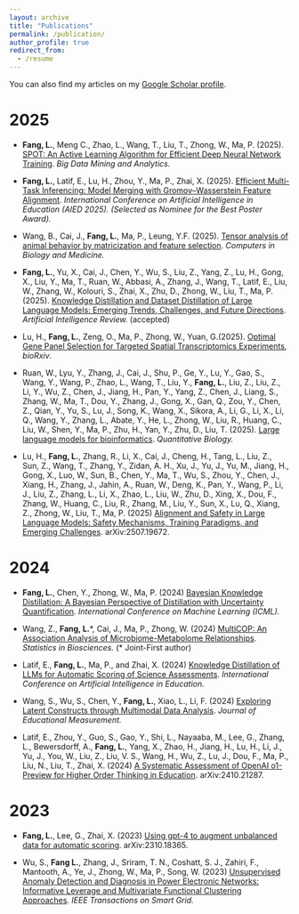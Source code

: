 ```yaml
---
layout: archive
title: "Publications"
permalink: /publication/
author_profile: true
redirect_from:
  - /resume
---
```


You can also find my articles on my [Google Scholar profile](https://scholar.google.com/citations?user=jriFo4wAAAAJ&hl=en).


2025
========

- **Fang, L.**, Meng C., Zhao, L., Wang, T., Liu, T., Zhong, W., Ma, P. (2025). [SPOT: An Active Learning Algorithm for Efficient Deep Neural Network Training](https://doi.org/10.26599/BDMA.2025.9020011). *Big Data Mining and Analytics.* 

- **Fang, L.**, Latif, E., Lu, H., Zhou, Y., Ma, P., Zhai, X. (2025). [Efficient Multi-Task Inferencing: Model Merging with Gromov–Wasserstein Feature Alignment](https://arxiv.org/pdf/2503.09774). *International Conference on Artificial Intelligence in Education (AIED 2025).* *(Selected as Nominee for the Best Poster Award).*

- Wang, B., Cai, J., **Fang, L.**, Ma, P., Leung, Y.F. (2025). [Tensor analysis of animal behavior by matricization and feature selection](https://doi.org/10.1016/j.compbiomed.2025.110959).
*Computers in Biology and Medicine.*

- **Fang, L.**, Yu, X., Cai, J., Chen, Y., Wu, S., Liu, Z., Yang, Z., Lu, H., Gong, X., Liu, Y., Ma, T., Ruan, W., Abbasi, A., Zhang, J., Wang, T., Latif, E., Liu, W., Zhang, W., Kolouri, S., Zhai, X., Zhu, D., Zhong, W., Liu, T., Ma, P. (2025). [Knowledge Distillation and Dataset Distillation of Large Language Models: Emerging Trends, Challenges, and Future Directions](https://arxiv.org/abs/2504.14772). *Artificial Intelligence Review.* (accepted)

- Lu, H., **Fang, L.**, Zeng, O., Ma, P., Zhong, W., Yuan, G.(2025). [Optimal Gene Panel Selection for Targeted Spatial Transcriptomics Experiments](https://www.biorxiv.org/content/10.1101/2025.10.08.681071v1), *bioRxiv*.

- Ruan, W., Lyu, Y., Zhang, J., Cai, J., Shu, P., Ge, Y., Lu, Y., Gao, S., Wang, Y., Wang, P., Zhao, L., Wang, T., Liu, Y., **Fang, L.**, Liu, Z., Liu, Z., Li, Y., Wu, Z., Chen, J., Jiang, H., Pan, Y., Yang, Z., Chen, J., Liang, S., Zhang, W., Ma, T., Dou, Y., Zhang, J., Gong, X., Gan, Q., Zou, Y., Chen, Z., Qian, Y., Yu, S., Lu, J., Song, K., Wang, X., Sikora, A., Li, G., Li, X., Li, Q., Wang, Y., Zhang, L., Abate, Y., He, L., Zhong, W., Liu, R., Huang, C., Liu, W., Shen, Y., Ma, P., Zhu, H., Yan, Y., Zhu, D., Liu, T. (2025). [Large language models for bioinformatics](https://arxiv.org/abs/2501.06271). *Quantitative Biology.*

- Lu, H., **Fang, L.**, Zhang, R., Li, X., Cai, J., Cheng, H., Tang, L., Liu, Z., Sun, Z., Wang, T., Zhang, Y., Zidan, A. H., Xu, J., Yu, J., Yu, M., Jiang, H., Gong, X., Luo, W., Sun, B., Chen, Y., Ma, T., Wu, S., Zhou, Y., Chen, J., Xiang, H., Zhang, J., Jahin, A., Ruan, W., Deng, K., Pan, Y., Wang, P., Li, J., Liu, Z., Zhang, L., Li, X., Zhao, L., Liu, W., Zhu, D., Xing, X., Dou, F., Zhang, W., Huang, C., Liu, R., Zhang, M., Liu, Y., Sun, X., Lu, Q., Xiang, Z., Zhong, W., Liu, T., Ma, P. (2025) [Alignment and Safety in Large Language Models: Safety Mechanisms, Training Paradigms, and Emerging Challenges](https://arxiv.org/abs/2507.19672). arXiv:2507.19672.



2024
========
- **Fang, L.**, Chen, Y., Zhong, W., Ma, P. (2024) [Bayesian Knowledge Distillation: A Bayesian Perspective of Distillation with Uncertainty Quantification](https://openreview.net/pdf?id=knZ4NYzGUd). *International Conference on Machine Learning (ICML).*
  
- Wang, Z., **Fang, L.**\*, Cai, J., Ma, P., Zhong, W. (2024) [MultiCOP: An Association Analysis of Microbiome-Metabolome Relationships](https://drive.google.com/file/d/1ziOs1fgjxSvBtdeNdoaBwN_9Dvohy8kA/view?usp=sharing). *Statistics in Biosciences.* (\* Joint-First author)
  
- Latif, E., **Fang, L.**, Ma, P., and Zhai, X. (2024) [Knowledge Distillation of LLMs for Automatic Scoring of Science Assessments](https://drive.google.com/file/d/1ntv10R8kJ216eBG8vQw2J7zGAsJd51rE/view?usp=sharing). *International Conference on Artificial Intelligence in Education.*
  
- Wang, S., Wu, S., Chen, Y., **Fang, L.**, Xiao, L., Li, F. (2024) [Exploring Latent Constructs through Multimodal Data Analysis](https://onlinelibrary.wiley.com/doi/pdf/10.1111/jedm.12412). *Journal of Educational Measurement.*
  
- Latif, E., Zhou, Y., Guo, S., Gao, Y., Shi, L., Nayaaba, M., Lee, G., Zhang, L., Bewersdorff, A., **Fang, L.**, Yang, X., Zhao, H., Jiang, H., Lu, H., Li, J., Yu, J., You, W., Liu, Z., Liu, V. S., Wang, H., Wu, Z., Lu, J., Dou, F., Ma, P., Liu, N., Liu, T., Zhai, X. (2024) [A Systematic Assessment of OpenAI o1-Preview for Higher Order Thinking in Education](https://arxiv.org/abs/2410.21287). arXiv:2410.21287.

  
2023
========
- **Fang, L.**, Lee, G., Zhai, X. (2023) [Using gpt-4 to augment unbalanced data for automatic scoring](https://arxiv.org/pdf/2310.18365). arXiv:2310.18365.
  
- Wu, S., **Fang L.**, Zhang, J., Sriram, T. N., Coshatt, S. J., Zahiri, F., Mantooth, A., Ye, J., Zhong, W., Ma, P., Song, W. (2023) [Unsupervised Anomaly Detection and Diagnosis in Power Electronic Networks: Informative Leverage and Multivariate Functional Clustering Approaches](https://par.nsf.gov/servlets/purl/10494748). *IEEE Transactions on Smart Grid.*
